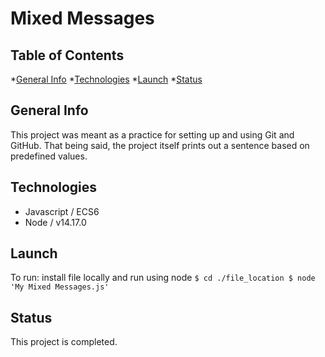 # Mixed Messages 

## Table of Contents
 *[General Info](#general-info)
 *[Technologies](#technologies)
 *[Launch](#launch)
 *[Status](#status)

## General Info
 This project was meant as a practice for setting up and using Git and GitHub. That being said, the project itself prints out a sentence based on predefined values.

## Technologies
  * Javascript / ECS6
  * Node / v14.17.0

## Launch
   To run: install file locally and run using node
   `$ cd ./file_location
    $ node 'My Mixed Messages.js'`

## Status
 This project is completed.